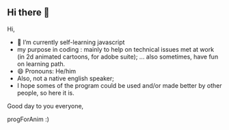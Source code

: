 ## Hi there 👋

<!--
**progForAnim/progForAnim** is a ✨ _special_ ✨ repository because its `README.md` (this file) appears on your GitHub profile.
-->
Hi,

- 🌱 I’m currently self-learning  javascript
- my purpose in coding : mainly to help on technical issues met at work (in 2d animated cartoons, for adobe suite);
... also sometimes, have fun on learning path.
- 😄 Pronouns: He/him
- Also, not a native english speaker;
- I hope somes of the program could be used and/or made better by other people, so here it is.

Good day to you everyone,
  
progForAnim :)
